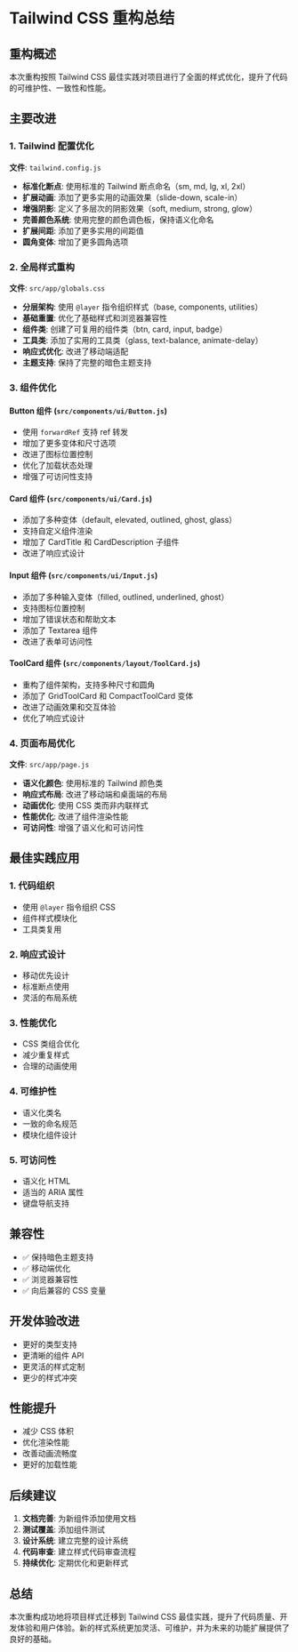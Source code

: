 # Tailwind CSS 重构总结

## 重构概述

本次重构按照 Tailwind CSS 最佳实践对项目进行了全面的样式优化，提升了代码的可维护性、一致性和性能。

## 主要改进

### 1. Tailwind 配置优化

**文件**: `tailwind.config.js`

- **标准化断点**: 使用标准的 Tailwind 断点命名（sm, md, lg, xl, 2xl）
- **扩展动画**: 添加了更多实用的动画效果（slide-down, scale-in）
- **增强阴影**: 定义了多层次的阴影效果（soft, medium, strong, glow）
- **完善颜色系统**: 使用完整的颜色调色板，保持语义化命名
- **扩展间距**: 添加了更多实用的间距值
- **圆角变体**: 增加了更多圆角选项

### 2. 全局样式重构

**文件**: `src/app/globals.css`

- **分层架构**: 使用 `@layer` 指令组织样式（base, components, utilities）
- **基础重置**: 优化了基础样式和浏览器兼容性
- **组件类**: 创建了可复用的组件类（btn, card, input, badge）
- **工具类**: 添加了实用的工具类（glass, text-balance, animate-delay）
- **响应式优化**: 改进了移动端适配
- **主题支持**: 保持了完整的暗色主题支持

### 3. 组件优化

#### Button 组件 (`src/components/ui/Button.js`)
- 使用 `forwardRef` 支持 ref 转发
- 增加了更多变体和尺寸选项
- 改进了图标位置控制
- 优化了加载状态处理
- 增强了可访问性支持

#### Card 组件 (`src/components/ui/Card.js`)
- 添加了多种变体（default, elevated, outlined, ghost, glass）
- 支持自定义组件渲染
- 增加了 CardTitle 和 CardDescription 子组件
- 改进了响应式设计

#### Input 组件 (`src/components/ui/Input.js`)
- 添加了多种输入变体（filled, outlined, underlined, ghost）
- 支持图标位置控制
- 增加了错误状态和帮助文本
- 添加了 Textarea 组件
- 改进了表单可访问性

#### ToolCard 组件 (`src/components/layout/ToolCard.js`)
- 重构了组件架构，支持多种尺寸和圆角
- 添加了 GridToolCard 和 CompactToolCard 变体
- 改进了动画效果和交互体验
- 优化了响应式设计

### 4. 页面布局优化

**文件**: `src/app/page.js`

- **语义化颜色**: 使用标准的 Tailwind 颜色类
- **响应式布局**: 改进了移动端和桌面端的布局
- **动画优化**: 使用 CSS 类而非内联样式
- **性能优化**: 改进了组件渲染性能
- **可访问性**: 增强了语义化和可访问性

## 最佳实践应用

### 1. 代码组织
- 使用 `@layer` 指令组织 CSS
- 组件样式模块化
- 工具类复用

### 2. 响应式设计
- 移动优先设计
- 标准断点使用
- 灵活的布局系统

### 3. 性能优化
- CSS 类组合优化
- 减少重复样式
- 合理的动画使用

### 4. 可维护性
- 语义化类名
- 一致的命名规范
- 模块化组件设计

### 5. 可访问性
- 语义化 HTML
- 适当的 ARIA 属性
- 键盘导航支持

## 兼容性

- ✅ 保持暗色主题支持
- ✅ 移动端优化
- ✅ 浏览器兼容性
- ✅ 向后兼容的 CSS 变量

## 开发体验改进

- 更好的类型支持
- 更清晰的组件 API
- 更灵活的样式定制
- 更少的样式冲突

## 性能提升

- 减少 CSS 体积
- 优化渲染性能
- 改善动画流畅度
- 更好的加载性能

## 后续建议

1. **文档完善**: 为新组件添加使用文档
2. **测试覆盖**: 添加组件测试
3. **设计系统**: 建立完整的设计系统
4. **代码审查**: 建立样式代码审查流程
5. **持续优化**: 定期优化和更新样式

## 总结

本次重构成功地将项目样式迁移到 Tailwind CSS 最佳实践，提升了代码质量、开发体验和用户体验。新的样式系统更加灵活、可维护，并为未来的功能扩展提供了良好的基础。
